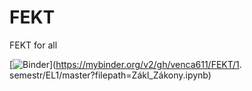 # FEKT
FEKT for all


[![Binder](https://mybinder.org/badge_logo.svg)](https://mybinder.org/v2/gh/venca611/FEKT/1. semestr/EL1/master?filepath=Zákl_Zákony.ipynb)
